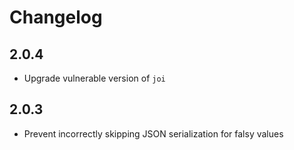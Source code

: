 # Changelog

## 2.0.4

- Upgrade vulnerable version of `joi`

## 2.0.3

- Prevent incorrectly skipping JSON serialization for falsy values
